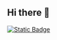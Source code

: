 ## Hi there 👋

<!--
**electrict0uch/electrict0uch** is a ✨ _special_ ✨ repository because its `README.md` (this file) appears on your GitHub profile.

Here are some ideas to get you started:

- 🔭 I’m currently working on ...
- 🌱 I’m currently learning ...
- 👯 I’m looking to collaborate on ...
- 🤔 I’m looking for help with ...
- 💬 Ask me about ...
- 📫 How to reach me: ...
- 😄 Pronouns: ...
- ⚡ Fun fact: ...
-->

<a href="https://t.me/electrict0uch"><img alt="Static Badge" src="https://img.shields.io/badge/Telegram-electrict0uch-informational?style=flat&logo=telegram&link=https%3A%2F%2Ft.me%2Felectrict0uch">
